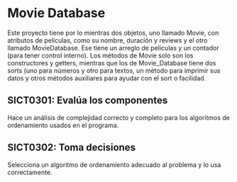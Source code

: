 # Movie Database
Este proyecto tiene por lo mientras dos objetos, uno llamado Movie, con atributos de películas, como su nombre, duración y reviews y el otro llamado MovieDatabase. Ese tiene un arreglo de películas y un contador (para tener control interno). Los métodos de Movie solo son los constructores y getters, mientras que los de Movie_Database tiene dos sorts (uno para números y otro para textos, un método para imprimir sus datos y otros métodos auxiliares para ayudar con el sort o facilidad. 

## SICT0301: Evalúa los componentes
Hace un análisis de complejidad correcto y completo para los algoritmos de ordenamiento usados en el programa.

## SICT0302: Toma decisiones
Selecciona un algoritmo de ordenamiento adecuado al problema y lo usa correctamente.
